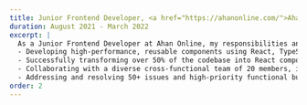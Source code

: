 ```yaml
---
title: Junior Frontend Developer, <a href="https://ahanonline.com/">Ahan Online</a>
duration: August 2021 - March 2022
excerpt: |
  As a Junior Frontend Developer at Ahan Online, my responsibilities and achievements included:
  - Developing high-performance, reusable components using React, TypeScript, and Next.js with a special focus on code readability and maintainability.
  - Successfully transforming over 50% of the codebase into React components across multiple projects.
  - Collaborating with a diverse cross-functional team of 20 members, including backend developers, UI/UX designers, and product owners, to implement new features and systems within an agile environment.
  - Addressing and resolving 50+ issues and high-priority functional bugs based on QA analysis using Jira.
order: 2
---
```

